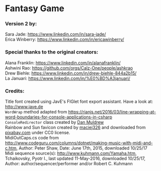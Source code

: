 # Fantasy Game

### Version 2 by:
Sara Jade:      https://www.linkedin.com/in/sara-jade/  
Erica Winberry: https://www.linkedin.com/in/ericawinberry/

### Special thanks to the original creators:
Alana Franklin: https://www.linkedin.com/in/alanafranklin/  
Ashwini Rao:    https://github.com/orgs/Calz-One/people/ashkrao  
Drew Biehle:    https://www.linkedin.com/in/drew-biehle-844a2b15/  
La Januari:     https://www.linkedin.com/in/%E0%BD%A3januari/  

### Credits:
Title font created using JavE's FIGlet font export assistant. Have a look at: http://www.jave.de  
`WordWrap` method adapted from https://rianjs.net/2016/03/line-wrapping-at-word-boundaries-for-console-applications-in-csharp   
`ConsoleRedirector` class created by [Dan Muldrew](https://www.linkedin.com/in/daniel-muldrew-a328894/)   
Rainbow and Sun favicon created by [maciej326](https://pixabay.com/en/users/maciej326-1771256/) and downloaded from [pixabay.com](https://pixabay.com/en/screen-a-fairy-tale-the-sun-1903947/) under CC0 license.   
MidiOutCaps.cs code from http://www.codeguru.com/columns/dotnet/making-music-with-midi-and-c.htm, Author: Peter Shaw, Date: June 17th, 2015, downloaded 10/25/17  
Midi sequence source(s): http://www.kuhmann.com/Yamaha.htm, Tchaikovsky, Pyotr I., last updated 11-May-2016, downloaded 10/25/17, Author: author/sequencer/performer and/or Robert C. Kuhmann
